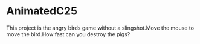 # AnimatedC25
This project is the angry birds game without a slingshot.Move the mouse to move the bird.How fast can you destroy the pigs?
